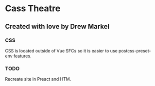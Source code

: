 # Cass Theatre
## Created with love by Drew Markel

### CSS
CSS is located outside of Vue SFCs so it is easier to use postcss-preset-env features.

### TODO
Recreate site in Preact and HTM.
